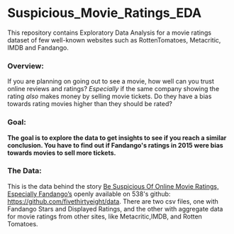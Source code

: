# Suspicious_Movie_Ratings_EDA
This repository contains Exploratory Data Analysis for a movie ratings dataset of few well-known websites such as RottenTomatoes, Metacritic, IMDB and Fandango. 

### Overview:
If you are planning on going out to see a movie, how well can you trust online reviews and ratings? *Especially* if the same company showing the rating *also* makes money by selling movie tickets. Do they have a bias towards rating movies higher than they should be rated?

### Goal:

**The goal is to explore the data to get insights to see if you reach a similar conclusion. You have to find out if Fandango's ratings in 2015 were bias towards movies to sell more tickets.**

### The Data:

This is the data behind the story [Be Suspicious Of Online Movie Ratings, Especially Fandango’s](http://fivethirtyeight.com/features/fandango-movies-ratings/) openly available on 538's github: https://github.com/fivethirtyeight/data. There are two csv files, one with Fandango Stars and Displayed Ratings, and the other with aggregate data for movie ratings from other sites, like Metacritic,IMDB, and Rotten Tomatoes.
